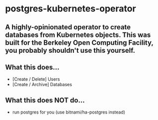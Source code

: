 # postgres-kubernetes-operator

A highly-opinionated operator to create databases from Kubernetes objects. This was built for the Berkeley Open Computing Facility, you probably shouldn't use this yourself.
---

## What this does...
- [Create / Delete] Users
- [Create / Archive] Databases

## What this does NOT do...
- run postgres for you (use bitnami/ha-postgres instead)
